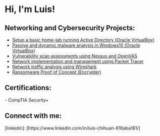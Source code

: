 <h1>Hi, I'm Luis! </h1>

<h2> Networking and Cybersecurity Projects:</h2>

  - [Setup a basic home-lab running Active Directory (Oracle VirtualBox)](https://github.com/Df3nd3r/portfolio)
  - [Passive and dynamic malware analysis in Windows10 (Oracle VirtualBox)](https://github.com/Df3nd3r/portfolio)
  - [Vulnerability scan assessments using Nessus and OpenVAS](https://github.com/Df3nd3r/portfolio)
  - [Network implementation and management using Packet Tracer](https://github.com/Df3nd3r/portfolio)
  - [Network traffic analysis using Wireshark](https://github.com/Df3nd3r/portfolio)
  - [Ransomware Proof of Concept (Encrypter)](https://github.com/joshmadakor1/EncrypterPOC)

<h2> Certifications: </h2>
  - CompTIA Security+

<h2> Connect with me: </h2>
[linkedin]: [https://www.linkedin.com/in/luis-chihuan-616aba181/]

<!--
**joshmadakor1/joshmadakor1** is a ✨ _special_ ✨ repository because its `README.md` (this file) appears on your GitHub profile.

Here are some ideas to get you started:

- 🔭 I’m currently working on ...
- 🌱 I’m currently learning ...
- 👯 I’m looking to collaborate on ...
- 🤔 I’m looking for help with ...
- 💬 Ask me about ...
- 📫 How to reach me: ...
- 😄 Pronouns: ...
- ⚡ Fun fact: ...
-->

